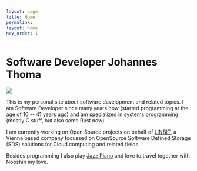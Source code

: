 ```yaml
---
layout: page
title: Home
permalink: 
layout: home
nav_order: 1
---
```

# [](#header-1)Software Developer Johannes Thoma

![](../../assets/images/JohannesThomaPressefoto2021Klein.jpg)

This is my personal site about software development and related
topics. I am Software Developer since many years now (started
programming at the age of 10 -- 41 years ago) and am specialized
in systems programming (mostly C stuff, but also some Rust now).

I am currently working on Open Source projects on behalf of
[LINBIT](https://www.linbit.com), a Vienna based company
focussed on OpenSource Software Defined Storage (SDS)
solutions for Cloud computing and related fields.

Besides programming I also play [Jazz Piano](http://www.johannesthoma.com)
and love to travel together with Nooshin my love.

